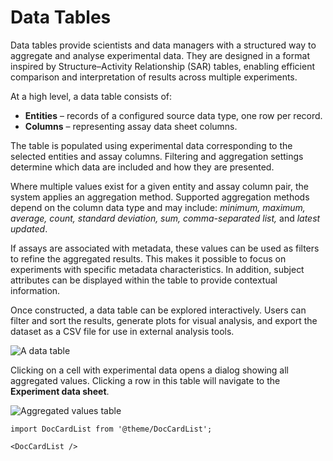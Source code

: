 # Data Tables

Data tables provide scientists and data managers with a structured way to aggregate and analyse experimental data. They are designed in a format inspired by Structure–Activity Relationship (SAR) tables, enabling efficient comparison and interpretation of results across multiple experiments.

At a high level, a data table consists of:

* **Entities** – records of a configured source data type, one row per record.
* **Columns** – representing assay data sheet columns.

The table is populated using experimental data corresponding to the selected entities and assay columns. Filtering and aggregation settings determine which data are included and how they are presented.

Where multiple values exist for a given entity and assay column pair, the system applies an aggregation method. Supported aggregation methods depend on the column data type and may include: *minimum, maximum, average, count, standard deviation, sum, comma-separated list,* and *latest updated*.

If assays are associated with metadata, these values can be used as filters to refine the aggregated results. This makes it possible to focus on experiments with specific metadata characteristics. In addition, subject attributes can be displayed within the table to provide contextual information.

Once constructed, a data table can be explored interactively. Users can filter and sort the results, generate plots for visual analysis, and export the dataset as a CSV file for use in external analysis tools.

![A data table](./assets/data_table.png)

Clicking on a cell with experimental data opens a dialog showing all aggregated values. Clicking a row in this table will navigate to the **Experiment data sheet**.

![Aggregated values table](./assets/aggregated_values_table.png)

```mdx-code-block
import DocCardList from '@theme/DocCardList';

<DocCardList />
```
